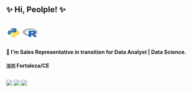 
## ✨ Hi, Peolple! ✨ 
  
 <div style="display: inline_block"><br>
  <img align="center" alt="Quel-Python" height="30" width="40" src="https://raw.githubusercontent.com/devicons/devicon/master/icons/python/python-original.svg">
  <img align="center" alt="Quel-R" height="30" width="40" src="https://raw.githubusercontent.com/devicons/devicon/master/icons/r/r-original.svg">
</div>

<div>
 
 ## 
 
#### 🚀   I'm Sales Representative in transition for Data Analyst | Data Science.
#### 🇧🇷    Fortaleza/CE
  
##
 
 </div>
  
<div> 
  
  <a href="https://www.linkedin.com/in/melina-lessa" target="_blank"><img src="https://img.shields.io/badge/-LinkedIn-%18a2b436?style=for-the-badge&logo=linkedin&logoColor=white" target="_blank"></a>
  <a href = "mailto:lessamelina@gmail.com"><img src="https://img.shields.io/badge/Gmail-D14836?style=for-the-badge&logo=gmail&logoColor=white" target="_blank"></a>
  <a href="https://instagram.com/lessamelina" target="_blank"><img src="https://img.shields.io/badge/-Instagram-%23E4405F?style=for-the-badge&logo=instagram&logoColor=white" target="_blank"></a>
  
 
</div>
